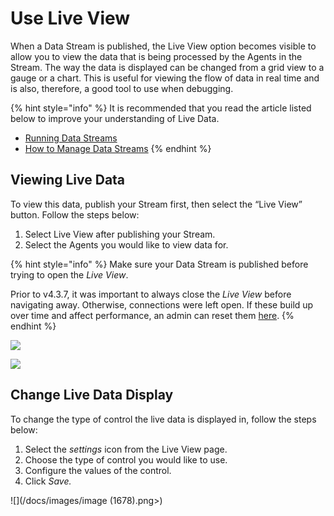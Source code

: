 # Use Live View

When a Data Stream is published, the Live View option becomes visible to allow you to view the data that is being processed by the Agents in the Stream. The way the data is displayed can be changed from a grid view to a gauge or a chart. This is useful for viewing the flow of data in real time and is also, therefore, a good tool to use when debugging. &#x20;

{% hint style="info" %}
It is recommended that you read the article listed below to improve your understanding of Live Data.

* [Running Data Streams](../../concepts/data-stream/running-data-streams.md)
* [How to Manage Data Streams](manage-data-streams.md)
{% endhint %}

## Viewing Live Data

To view this data, publish your Stream first, then select the “Live View” button. Follow the steps below:

1. Select Live View after publishing your Stream.
2. Select the Agents you would like to view data for.

{% hint style="info" %}
Make sure your Data Stream is published before trying to open the _Live View_.

Prior to v4.3.7, it was important to always close the _Live View_ before navigating away. Otherwise, connections were left open. If these build up over time and affect performance, an admin can reset them [here](../manage-site-settings.md#live-view-usage).
{% endhint %}

![](/docs/images/_1.png)

![](/docs/images/_2.png)

## Change Live Data Display

To change the type of control the live data is displayed in, follow the steps below:

1. Select the _settings_ icon from the Live View page.
2. Choose the type of control you would like to use.
3. Configure the values of the control.
4. Click _Save._

![](/docs/images/image (1678).png>)



